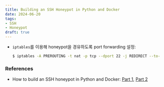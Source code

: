 ```yaml
---
title: Building an SSH Honeypot in Python and Docker
date: 2024-06-20
tags:
- SSH
- Honeypot
draft: true
---
```



- `iptables`를 이용해 honeypot을 경유하도록 port forwarding 설정:
    ```sh
    $ iptables -A PREROUTING -t nat -p tcp --dport 22 -j REDIRECT --to-port 2222
    ```
    
    
### References
- How to build an  SSH honeypot in Python and Docker: [Part 1](https://securehoney.net/blog/how-to-build-an-ssh-honeypot-in-python-and-docker-part-1.html), [Part 2](https://securehoney.net/blog/how-to-build-an-ssh-honeypot-in-python-and-docker-part-2.html)
